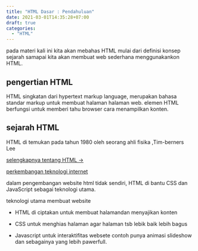 ```yaml
---
title: "HTML Dasar : Pendahuluan"
date: 2021-03-01T14:35:28+07:00
draft: true
categories:
  - "HTML"
---
```


pada materi kali ini kita akan mebahas HTML mulai dari definisi konsep sejarah samapai kita akan membuat web sederhana menggunakankon HTML.

## pengertian HTML 
HTML singkatan dari hypertext markup language, merupakan bahasa standar markup untuk membuat halaman halaman web. elemen HTML berfungsi untuk memberi tahu browser cara menampilkan konten.

## sejarah HTML
HTML di temukan pada tahun 1980 oleh seorang ahli fisika ,Tim-berners Lee

[selengkapnya tentang HTML ->](https://www.w3c.org)

[perkembangan teknologi internet](http://www.evolutionoftheweb.com/)

dalam pengembangan website html tidak sendiri, HTML di bantu CSS dan JavaScript sebagai teknologi utama.

teknologi utama membuat website


* HTML di ciptakan untuk membuat halamandan menyajikan konten

* CSS untuk menghias halaman agar halaman tsb lebik baik lebih bagus

* Javascript untuk interaktifitas websete contoh punya animasi slideshow dan sebagainya yang lebih pawerfull.

